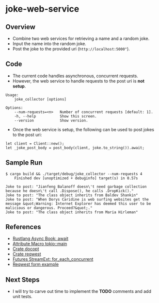 # joke-web-service

## Overview
- Combine two web services for retrieving a name and a random joke. 
- Input the name into the random joke.
- Post the joke to the provided uri (`http://localhost:5000"`).

## Code 
- The current code handles asynchronous, concurrent requests.
- However, the web service to handle requests to the post uri is **not setup**.
```
Usage:
	joke_collector [options]

Options:
	--num-requests=<n>   Number of concurrent requests [default: 1].
	-h, --help           Show this screen.
	--version            Show version.
```

- Once the web service is setup, the following can be used to post jokes to the post uri:
```
let client = Client::new();
let _joke_post_body = post_body(client, joke.to_string()).await;
```

## Sample Run
```
$ cargo build && ./target/debug/joke_collector --num-requests 4
    Finished dev [unoptimized + debuginfo] target(s) in 0.57s

Joke to post: "Jianfeng Balanoff doesn\'t need garbage collection because he doesn\'t call .Dispose(), he calls .DropKick()."
Joke to post: "The class object inherits from Baldev Shankin"
Joke to post: "When Dorys Caridine is web surfing websites get the message &quot;Warning: Internet Explorer has deemed this user to be malicious or dangerous. Proceed?&quot;."
Joke to post: "The class object inherits from Maria Hirleman"
```

## References
- [Rustlang Async Book: await](https://rust-lang.github.io/async-book/03_async_await/01_chapter.html)
- [Attribute Macro tokio::main](https://docs.rs/tokio/1.0.2/tokio/attr.main.html)
- [Crate docopt](https://docs.rs/docopt/1.1.0/docopt/)
- [Crate reqwest](https://docs.rs/reqwest/0.10.7/reqwest/)
- [Futures StreamExt: for_each_concurrent](https://docs.rs/futures-preview/0.3.0-alpha.18/futures/stream/trait.StreamExt.html#method.for_each_concurrent)
- [Reqwest form example](https://github.com/seanmonstar/reqwest/blob/master/examples/form.rs)

## Next Steps
- I will try to carve out time to implement the **TODO** comments and add unit tests.
